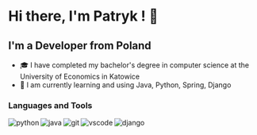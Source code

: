 # Hi there, I'm Patryk ! 👋
## I'm a Developer from Poland
- 🎓 I have completed my bachelor's degree in computer science at the University of Economics in Katowice
- 📖 I am currently learning and using Java, Python, Spring, Django


### Languages and Tools
[<img align="left" src="https://img.icons8.com/color/48/000000/python.png" alt="python" />][python]
[<img align="left" src="https://img.icons8.com/color/48/000000/java-coffee-cup-logo.png" alt="java"/>][java]
[<img align="left" src="https://img.icons8.com/color/48/000000/git.png" alt="git"/>][git]
[<img align="left" src="https://img.icons8.com/fluent/48/000000/visual-studio-code-2019.png" alt="vscode"/>][vscode]
[<img align="left" src="https://img.icons8.com/color/50/000000/django.png" alt="django">][django]

[python]: https://www.python.org/
[java]: https://www.java.com/
[git]: https://git-scm.com/
[django]: https://www.djangoproject.com/
[vscode]: https://code.visualstudio.com/


